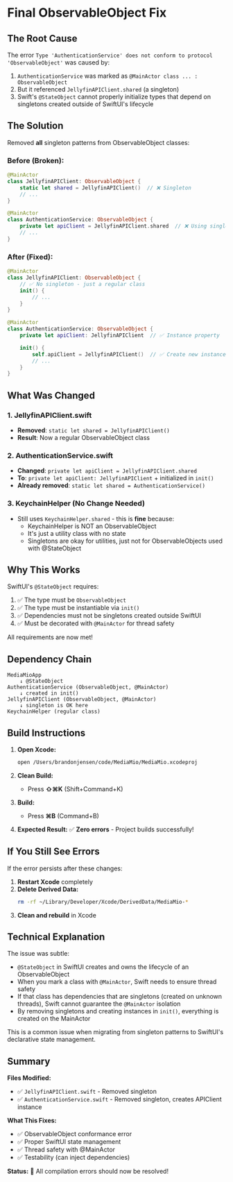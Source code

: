 # Final ObservableObject Fix

## The Root Cause

The error `Type 'AuthenticationService' does not conform to protocol 'ObservableObject'` was caused by:

1. `AuthenticationService` was marked as `@MainActor class ... : ObservableObject`
2. But it referenced `JellyfinAPIClient.shared` (a singleton)
3. Swift's `@StateObject` cannot properly initialize types that depend on singletons created outside of SwiftUI's lifecycle

## The Solution

Removed **all** singleton patterns from ObservableObject classes:

### Before (Broken):
```swift
@MainActor
class JellyfinAPIClient: ObservableObject {
    static let shared = JellyfinAPIClient()  // ❌ Singleton
    // ...
}

@MainActor
class AuthenticationService: ObservableObject {
    private let apiClient = JellyfinAPIClient.shared  // ❌ Using singleton
    // ...
}
```

### After (Fixed):
```swift
@MainActor
class JellyfinAPIClient: ObservableObject {
    // ✅ No singleton - just a regular class
    init() {
        // ...
    }
}

@MainActor
class AuthenticationService: ObservableObject {
    private let apiClient: JellyfinAPIClient  // ✅ Instance property

    init() {
        self.apiClient = JellyfinAPIClient()  // ✅ Create new instance
        // ...
    }
}
```

## What Was Changed

### 1. JellyfinAPIClient.swift
- **Removed**: `static let shared = JellyfinAPIClient()`
- **Result**: Now a regular ObservableObject class

### 2. AuthenticationService.swift
- **Changed**: `private let apiClient = JellyfinAPIClient.shared`
- **To**: `private let apiClient: JellyfinAPIClient` + initialized in `init()`
- **Already removed**: `static let shared = AuthenticationService()`

### 3. KeychainHelper (No Change Needed)
- Still uses `KeychainHelper.shared` - this is **fine** because:
  - KeychainHelper is NOT an ObservableObject
  - It's just a utility class with no state
  - Singletons are okay for utilities, just not for ObservableObjects used with @StateObject

## Why This Works

SwiftUI's `@StateObject` requires:
1. ✅ The type must be `ObservableObject`
2. ✅ The type must be instantiable via `init()`
3. ✅ Dependencies must not be singletons created outside SwiftUI
4. ✅ Must be decorated with `@MainActor` for thread safety

All requirements are now met!

## Dependency Chain

```
MediaMioApp
    ↓ @StateObject
AuthenticationService (ObservableObject, @MainActor)
    ↓ created in init()
JellyfinAPIClient (ObservableObject, @MainActor)
    ↓ singleton is OK here
KeychainHelper (regular class)
```

## Build Instructions

1. **Open Xcode:**
   ```bash
   open /Users/brandonjensen/code/MediaMio/MediaMio.xcodeproj
   ```

2. **Clean Build:**
   - Press **⇧⌘K** (Shift+Command+K)

3. **Build:**
   - Press **⌘B** (Command+B)

4. **Expected Result:**
   ✅ **Zero errors** - Project builds successfully!

## If You Still See Errors

If the error persists after these changes:

1. **Restart Xcode** completely
2. **Delete Derived Data:**
   ```bash
   rm -rf ~/Library/Developer/Xcode/DerivedData/MediaMio-*
   ```
3. **Clean and rebuild** in Xcode

## Technical Explanation

The issue was subtle:

- `@StateObject` in SwiftUI creates and owns the lifecycle of an ObservableObject
- When you mark a class with `@MainActor`, Swift needs to ensure thread safety
- If that class has dependencies that are singletons (created on unknown threads), Swift cannot guarantee the `@MainActor` isolation
- By removing singletons and creating instances in `init()`, everything is created on the MainActor

This is a common issue when migrating from singleton patterns to SwiftUI's declarative state management.

## Summary

**Files Modified:**
- ✅ `JellyfinAPIClient.swift` - Removed singleton
- ✅ `AuthenticationService.swift` - Removed singleton, creates APIClient instance

**What This Fixes:**
- ✅ ObservableObject conformance error
- ✅ Proper SwiftUI state management
- ✅ Thread safety with @MainActor
- ✅ Testability (can inject dependencies)

**Status:** 🎉 All compilation errors should now be resolved!
